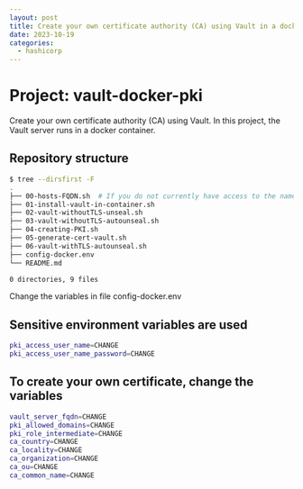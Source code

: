 ```yaml
---
layout: post
title: Create your own certificate authority (CA) using Vault in a docker container
date: 2023-10-19
categories:
  - hashicorp
---
```


# Project: vault-docker-pki

Create your own certificate authority (CA) using Vault.
In this project, the Vault server runs in a docker container.

## Repository structure

```sh
$ tree --dirsfirst -F
.
├── 00-hosts-FQDN.sh  # If you do not currently have access to the name server (DNS), then first of all run the 00-hosts-FQDN.sh script
├── 01-install-vault-in-container.sh
├── 02-vault-withoutTLS-unseal.sh     
├── 03-vault-withoutTLS-autounseal.sh
├── 04-creating-PKI.sh
├── 05-generate-cert-vault.sh
├── 06-vault-withTLS-autounseal.sh   
├── config-docker.env
└── README.md

0 directories, 9 files
```

Change the variables in file config-docker.env

## Sensitive environment variables are used

```sh
pki_access_user_name=CHANGE
pki_access_user_name_password=CHANGE
```

## To create your own certificate, change the variables

```sh
vault_server_fqdn=CHANGE
pki_allowed_domains=CHANGE
pki_role_intermediate=CHANGE
ca_country=CHANGE
ca_locality=CHANGE
ca_organization=CHANGE
ca_ou=CHANGE
ca_common_name=CHANGE
```
